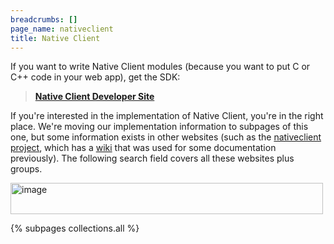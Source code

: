 ```yaml
---
breadcrumbs: []
page_name: nativeclient
title: Native Client
---
```


If you want to write Native Client modules (because you want to put C or C++
code in your web app), get the SDK:

> [**Native Client Developer Site**](http://gonacl.com)

If you're interested in the implementation of Native Client, you're in the right
place. We're moving our implementation information to subpages of this one, but
some information exists in other websites (such as the [nativeclient
project](http://code.google.com/p/nativeclient/), which has a
[wiki](http://code.google.com/p/nativeclient/wiki/) that was used for some
documentation previously). The following search field covers all these websites
plus groups.

<img alt="image"
src="http://www.google.com/chart?chc=sites&cht=d&chdp=sites&chl=%5B%5BGoogle+Gadget'%3D20'f%5Cv'a%5C%3D0'10'%3D499'0'dim'%5Cbox1'b%5CF6F6F6'fC%5CF6F6F6'eC%5C0'sk'%5C%5B'%5D'a%5CV%5C%3D12'f%5C%5DV%5Cta%5C%3D10'%3D0'%3D500'%3D47'dim'%5C%3D10'%3D10'%3D500'%3D47'vdim'%5Cbox1'b%5Cva%5CF6F6F6'fC%5CC8C8C8'eC%5C'a%5C%5Do%5CLauto'f%5C&sig=euCRKri7t9BYkRq20_OPFS3LDdo"
height=50 width=500>

{% subpages collections.all %}
